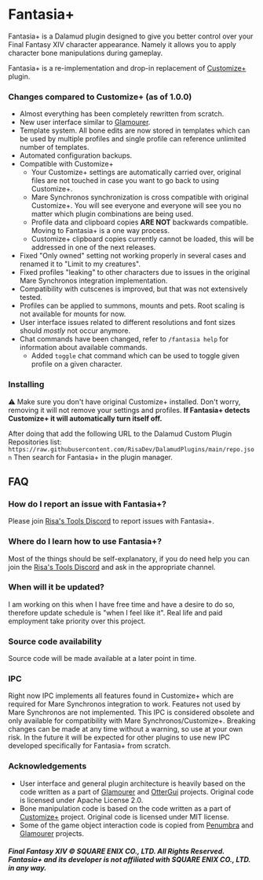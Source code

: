# Fantasia+
Fantasia+ is a Dalamud plugin designed to give you better control over your Final Fantasy XIV character appearance. Namely it allows you to apply character bone manipulations during gameplay.

Fantasia+ is a re-implementation and drop-in replacement of [Customize+](https://github.com/XIV-Tools/CustomizePlus) plugin.

### Changes compared to Customize+ (as of 1.0.0)
* Almost everything has been completely rewritten from scratch.
* New user interface similar to [Glamourer](https://github.com/Ottermandias/Glamourer).
* Template system. All bone edits are now stored in templates which can be used by multiple profiles and single profile can reference unlimited number of templates.
* Automated configuration backups.
* Compatible with Customize+
	* Your Customize+ settings are automatically carried over, original files are not touched in case you want to go back to using Customize+.
	* Mare Synchronos synchronization is cross compatible with original Customize+. You will see everyone and everyone will see you no matter which plugin combinations are being used.
	* Profile data and clipboard copies **ARE NOT** backwards compatible. Moving to Fantasia+ is a one way process.
	* Customize+ clipboard copies currently cannot be loaded, this will be addressed in one of the next releases.
* Fixed "Only owned" setting not working properly in several cases and renamed it to "Limit to my creatures".
* Fixed profiles "leaking" to other characters due to issues in the original Mare Synchronos integration implementation.
* Compatibility with cutscenes is improved, but that was not extensively tested.
* Profiles can be applied to summons, mounts and pets. Root scaling is not available for mounts for now.
* User interface issues related to different resolutions and font sizes should *mostly* not occur anymore.
* Chat commands have been changed, refer to `/fantasia help` for information about available commands.
	* Added `toggle` chat command which can be used to toggle given profile on a given character.

### Installing
⚠ Make sure you don't have original Customize+ installed. Don't worry, removing it will not remove your settings and profiles. **If Fantasia+ detects Customize+ it will automatically turn itself off.**

After doing that add the following URL to the Dalamud Custom Plugin Repositories list:  
`https://raw.githubusercontent.com/RisaDev/DalamudPlugins/main/repo.json`
Then search for Fantasia+ in the plugin manager.

## FAQ

### How do I report an issue with Fantasia+?
Please join [Risa's Tools Discord](https://discord.gg/jXhQgv7qjy) to report issues with Fantasia+.

### Where do I learn how to use Fantasia+?
Most of the things should be self-explanatory, if you do need help you can join the [Risa's Tools Discord](https://discord.gg/jXhQgv7qjy) and ask in the appropriate channel.

### When will it be updated?
I am working on this when I have free time and have a desire to do so, therefore update schedule is "when I feel like it". Real life and paid employment take priority over this project.

### Source code availability
Source code will be made available at a later point in time.

### IPC
Right now IPC implements all features found in Customize+ which are required for Mare Synchronos integration to work. Features not used by Mare Synchronos are not implemented.
This IPC is considered obsolete and only available for compatibility with Mare Synchronos/Customize+. Breaking changes can be made at any time without a warning, so use at your own risk. 
In the future it will be expected for other plugins to use new IPC developed specifically for Fantasia+ from scratch.

### Acknowledgements
* User interface and general plugin architecture is heavily based on the code written as a part of [Glamourer](https://github.com/Ottermandias/Glamourer) and [OtterGui](https://github.com/Ottermandias/OtterGui/) projects. Original code is licensed under Apache License 2.0.
* Bone manipulation code is based on the code written as a part of [Customize+](https://github.com/XIV-Tools/CustomizePlus) project. Original code is licensed under MIT license.
* Some of the game object interaction code is copied from [Penumbra](https://github.com/xivdev/Penumbra) and [Glamourer](https://github.com/Ottermandias/Glamourer) projects.


##### Final Fantasy XIV © SQUARE ENIX CO., LTD. All Rights Reserved. Fantasia+ and its developer is not affiliated with SQUARE ENIX CO., LTD. in any way.
